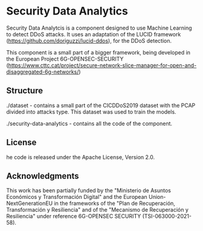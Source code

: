 # Security Data Analytics
 
Security Data Analytcis is a component designed to use Machine Learning to detect DDoS attacks. It uses an adaptation of the LUCID framework (https://github.com/doriguzzi/lucid-ddos), for the DDoS detection.

This component is a small part of a bigger framework, being developed in the European Project 6G-OPENSEC-SECURITY (https://www.cttc.cat/project/secure-network-slice-manager-for-open-and-disaggregated-6g-networks/)

## Structure

./dataset - contains a small part of the CICDDoS2019 dataset with the PCAP divided into attacks type. This dataset was used to train the models.

./security-data-analytics - contains all the code of the component.

## License

he code is released under the Apache License, Version 2.0.

## Acknowledgments

This work has been partially funded by the "Ministerio de Asuntos Económicos y Transformación Digital" and the European Union-NextGenerationEU in the frameworks of the "Plan de Recuperación, Transformación y Resiliencia" and of the "Mecanismo de Recuperación y Resiliencia" under reference 6G-OPENSEC SECURITY (TSI-063000-2021-58).
